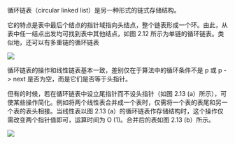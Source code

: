 
循环链表（circular linked list）是另一种形式的链式存储结构。

它的特点是表中最后个结点的指针域指向头结点，整个链表形成一个环。由此，从表中任一结点出发均可找到表中其他结点，如图 2.12 所示为单链的循环链表。类似地，还可以有多重链的循环链表

![](https://gitee.com/mayundaze/img_bed/raw/master/20200609170341.png)

循环链表的操作和线性链表基本一致，差别仅在于算法中的循环条件不是 p 或 p -> next 是否为空，而是它们是否等于头指针。

但有的时候，若在循环链表中设立尾指针而不设头指针（如图 2.13 (a）所示），可使某些操作简化。例如将两个线性表合并成一个表时，仅需将一个表的表尾和另一个表的表头相接。当线性表以图 2.13 (a）的循环链表作存储结构时，这个操作仅需改变两个指针值即可，运算时间为 O (1)。合并后的表如图 2.13 (b）所示。

![](https://gitee.com/mayundaze/img_bed/raw/master/20200609170623.png)
